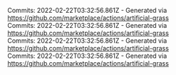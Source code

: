 Commits: 2022-02-22T03:32:56.861Z - Generated via https://github.com/marketplace/actions/artificial-grass
<br>
Commits: 2022-02-22T03:32:56.861Z - Generated via https://github.com/marketplace/actions/artificial-grass
<br>
Commits: 2022-02-22T03:32:56.861Z - Generated via https://github.com/marketplace/actions/artificial-grass
<br>
Commits: 2022-02-22T03:32:56.861Z - Generated via https://github.com/marketplace/actions/artificial-grass
<br>
